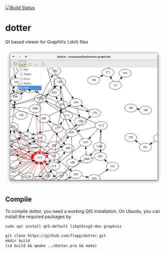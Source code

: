 [![Build Status](https://travis-ci.org/flopp/dotter.svg?branch=master)](https://travis-ci.org/flopp/dotter)

# dotter
Qt based viewer for GraphViz (.dot) files

![Dotter](https://github.com/flopp/dotter/raw/master/examples/screenshot.png)

## Compile

To compile dotter, you need a working Qt5 installation.
On Ubuntu, you can install the required packages by

```
sudo apt install qt5-default libqt5svg5-dev graphviz
```


```
git clone https://github.com/flopp/dotter.git
mkdir build
(cd build && qmake ../dotter.pro && make)
```
